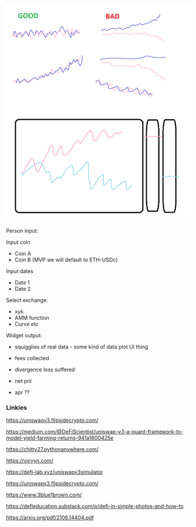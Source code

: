 ![squigglies](divergence-loss.png)
![miyu-mvp-plot](pair-chairt-mvp.png)


Person input:

Input coin
 - Coin A
 - Coin B
   (MVP we will default to ETH-USDc)

Input dates
 - Date 1
 - Date 2
 
 Select exchange:
 - xyk 
 - AMM function
 - Curve etc
 
Widget output:

 - squigglies of real data - some kind of data plot UI thing
 
 - fees collected
 - divergence loss suffered
 - net pnl
 - apr ??



### Linkies

https://uniswapv3.flipsidecrypto.com/

https://medium.com/@DeFiScientist/uniswap-v3-a-quant-framework-to-model-yield-farming-returns-941a1600425e

https://chitty27.pythonanywhere.com/

https://vicyyn.com/

https://defi-lab.xyz/uniswapv3simulator

https://uniswapv3.flipsidecrypto.com/

https://www.3blue1brown.com/

https://defieducation.substack.com/p/defi-in-simple-photos-and-how-to

https://arxiv.org/pdf/2106.14404.pdf
